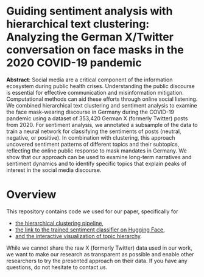 # Guiding sentiment analysis with hierarchical text clustering: Analyzing the German X/Twitter conversation on face masks in the 2020 COVID-19 pandemic

**Abstract**: Social media are a critical component of the information ecosystem during public health crises. Understanding the public discourse is essential for effective communication and misinformation mitigation. Computational methods can aid these efforts through online social listening. We combined hierarchical text clustering and sentiment analysis to examine the face mask-wearing discourse in Germany during the COVID-19 pandemic using a dataset of 353,420 German X (formerly Twitter) posts from 2020. For sentiment analysis, we annotated a subsample of the data to train a neural network for classifying the sentiments of posts (neutral, negative, or positive). In combination with clustering, this approach uncovered sentiment patterns of different topics and their subtopics, reflecting the online public response to mask mandates in Germany. We show that our approach can be used to examine long-term narratives and sentiment dynamics and to identify specific topics that explain peaks of interest in the social media discourse.

# Overview
This repository contains code we used for our paper, specifically for
- [the hierarchical clustering pipeline](hierarchical_clustering/README.md),
- [the link to the trained sentiment classifier on Hugging Face](https://huggingface.co/slvnwhrl/gbert-face-mask-sentiment),
- [and the interactive visualization of topic hierarchy](treemap_visualization/README.md).

While we cannot share the raw X (formerly Twitter) data used in our work, we want to make our research as transparent as possible and enable other researchers to try the presented approach on their data. If you have any questions, do not hesitate to contact us.
